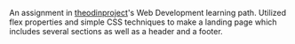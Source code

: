 An assignment in [theodinproject](https://www.theodinproject.com/lessons/foundations-landing-page)'s Web Development learning path. 
Utilized flex properties and simple CSS techniques to make a landing page which includes several sections as well as a header and a footer.

